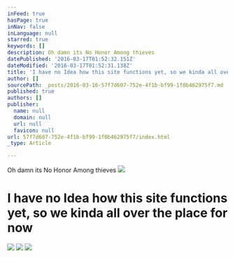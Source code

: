 ```yaml
---
inFeed: true
hasPage: true
inNav: false
inLanguage: null
starred: true
keywords: []
description: Oh damn its No Honor Among thieves
datePublished: '2016-03-17T01:52:32.151Z'
dateModified: '2016-03-17T01:52:31.138Z'
title: 'I have no Idea how this site functions yet, so we kinda all over the place for now'
author: []
sourcePath: _posts/2016-03-16-57f7d607-752e-4f1b-bf99-1f0b462975f7.md
published: true
authors: []
publisher:
  name: null
  domain: null
  url: null
  favicon: null
url: 57f7d607-752e-4f1b-bf99-1f0b462975f7/index.html
_type: Article

---
```

Oh damn its No Honor Among thieves
![](https://s3-us-west-2.amazonaws.com/the-grid-img/p/8cde7cb7752446b00ed4ccd5ebc3141fe5305142.jpg)

# I have no Idea how this site functions yet, so we kinda all over the place for now
![](https://s3-us-west-2.amazonaws.com/the-grid-img/p/06360c6597f4046e15b46ba4bec5dce79a7f0931.png)
![](https://s3-us-west-2.amazonaws.com/the-grid-img/p/30cbdc88ae4740ea4f3b5b1736b020b6288d131a.jpg)
![](https://s3-us-west-2.amazonaws.com/the-grid-img/p/0c1ca849530d7213e1733e4c0d41f751bae5fc00.jpg)